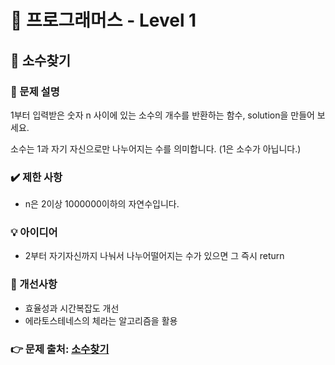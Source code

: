 # 🔔 프로그래머스 - Level 1
## 📑 소수찾기
### 📌 문제 설명
1부터 입력받은 숫자 n 사이에 있는 소수의 개수를 반환하는 함수, solution을 만들어 보세요.

소수는 1과 자기 자신으로만 나누어지는 수를 의미합니다.
(1은 소수가 아닙니다.)

### ✔️ 제한 사항
- n은 2이상 1000000이하의 자연수입니다.


### 💡 아이디어
- 2부터 자기자신까지 나눠서 나누어떨어지는 수가 있으면 그 즉시 return 

### 💬 개선사항
- 효율성과 시간복잡도 개선 
- 에라토스테네스의 체라는 알고리즘을 활용


### 👉 문제 출처: [소수찾기](https://programmers.co.kr/learn/courses/30/lessons/12921)


